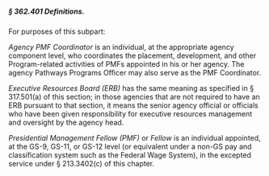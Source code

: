 ##### § 362.401 Definitions. #####

For purposes of this subpart:

*Agency PMF Coordinator* is an individual, at the appropriate agency component level, who coordinates the placement, development, and other Program-related activities of PMFs appointed in his or her agency. The agency Pathways Programs Officer may also serve as the PMF Coordinator.

*Executive Resources Board (ERB)* has the same meaning as specified in § 317.501(a) of this section; in those agencies that are not required to have an ERB pursuant to that section, it means the senior agency official or officials who have been given responsibility for executive resources management and oversight by the agency head.

*Presidential Management Fellow (PMF)* or *Fellow* is an individual appointed, at the GS-9, GS-11, or GS-12 level (or equivalent under a non-GS pay and classification system such as the Federal Wage System), in the excepted service under § 213.3402(c) of this chapter.